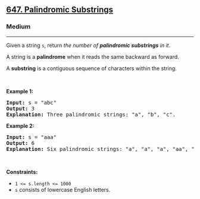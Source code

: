 <h2><a href="https://leetcode.com/problems/palindromic-substrings/">647. Palindromic Substrings</a></h2><h3>Medium</h3><hr><div style="user-select: text;"><p style="user-select: text;">Given a string <code style="user-select: text;">s</code>, return <em style="user-select: text;">the number of <strong style="user-select: text;">palindromic substrings</strong> in it</em>.</p>

<p style="user-select: text;">A string is a <strong style="user-select: text;">palindrome</strong> when it reads the same backward as forward.</p>

<p style="user-select: text;">A <strong style="user-select: text;">substring</strong> is a contiguous sequence of characters within the string.</p>

<p style="user-select: text;">&nbsp;</p>
<p style="user-select: text;"><strong class="example" style="user-select: text;">Example 1:</strong></p>

<pre style="user-select: text;"><strong style="user-select: text;">Input:</strong> s = "abc"
<strong style="user-select: text;">Output:</strong> 3
<strong style="user-select: text;">Explanation:</strong> Three palindromic strings: "a", "b", "c".
</pre>

<p style="user-select: text;"><strong class="example" style="user-select: text;">Example 2:</strong></p>

<pre style="user-select: text;"><strong style="user-select: text;">Input:</strong> s = "aaa"
<strong style="user-select: text;">Output:</strong> 6
<strong style="user-select: text;">Explanation:</strong> Six palindromic strings: "a", "a", "a", "aa", "aa", "aaa".
</pre>

<p style="user-select: text;">&nbsp;</p>
<p style="user-select: text;"><strong style="user-select: text;">Constraints:</strong></p>

<ul style="user-select: text;">
	<li style="user-select: text;"><code style="user-select: text;">1 &lt;= s.length &lt;= 1000</code></li>
	<li style="user-select: text;"><code style="user-select: text;">s</code> consists of lowercase English letters.</li>
</ul>
</div>